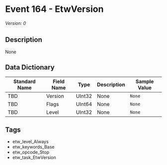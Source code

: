 # Event 164 - EtwVersion
###### Version: 0

## Description
None

## Data Dictionary
|Standard Name|Field Name|Type|Description|Sample Value|
|---|---|---|---|---|
|TBD|Version|UInt32|None|`None`|
|TBD|Flags|UInt64|None|`None`|
|TBD|Level|UInt32|None|`None`|

## Tags
* etw_level_Always
* etw_keywords_Base
* etw_opcode_Stop
* etw_task_EtwVersion